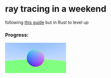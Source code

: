 # ray tracing in a weekend

following [this guide](https://raytracing.github.io/books/RayTracingInOneWeekend.html) but in Rust to level up

### Progress:

![current_progress](./outputs/6_blue_shader_with_2_sphere_shading_with_anti_aliasing.png)

